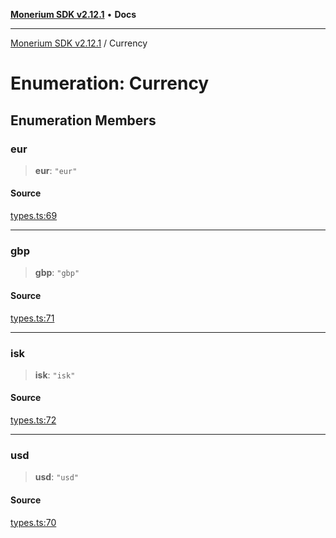 [**Monerium SDK v2.12.1**](../README.md) • **Docs**

---

[Monerium SDK v2.12.1](../README.md) / Currency

# Enumeration: Currency

## Enumeration Members

### eur

> **eur**: `"eur"`

#### Source

[types.ts:69](https://github.com/monerium/js-monorepo/blob/26e2ea0861cb901d7ae432326a3f8b4932fe0d47/packages/sdk/src/types.ts#L69)

---

### gbp

> **gbp**: `"gbp"`

#### Source

[types.ts:71](https://github.com/monerium/js-monorepo/blob/26e2ea0861cb901d7ae432326a3f8b4932fe0d47/packages/sdk/src/types.ts#L71)

---

### isk

> **isk**: `"isk"`

#### Source

[types.ts:72](https://github.com/monerium/js-monorepo/blob/26e2ea0861cb901d7ae432326a3f8b4932fe0d47/packages/sdk/src/types.ts#L72)

---

### usd

> **usd**: `"usd"`

#### Source

[types.ts:70](https://github.com/monerium/js-monorepo/blob/26e2ea0861cb901d7ae432326a3f8b4932fe0d47/packages/sdk/src/types.ts#L70)
